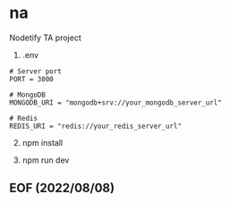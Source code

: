 # na
Nodetify TA project

1. .env
```
# Server port 
PORT = 3000

# MongoDB 
MONGODB_URI = "mongodb+srv://your_mongodb_server_url"

# Redis
REDIS_URI = "redis://your_redis_server_url"
```

2. npm install 

3. npm run dev

## EOF (2022/08/08)